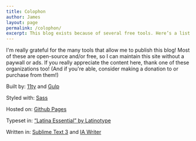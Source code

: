 ```yaml
---
title: Colophon
author: James
layout: page
permalink: /colophon/
excerpt: This blog exists because of several free tools. Here’s a list of the open-source projects that let this blog live for (almost) free.
---
```


I'm really grateful for the many tools that allow me to publish this blog! Most of these are open-source and/or free, so I can maintain this site without a paywall or ads. If you really appreciate the content here, thank one of these organizations too! (And if you're able, consider making a donation to or purchase from them!)

Built by: [11ty](https://www.11ty.io/) and [Gulp](https://gulpjs.com/)

Styled with: [Sass](http://sass-lang.com/)

Hosted on: [Github Pages](https://help.github.com/articles/using-jekyll-as-a-static-site-generator-with-github-pages/)

Typeset in: [“Latina Essential” by Latinotype](http://www.latinotype.com/display-weights?font=160)

Written in: [Sublime Text 3](https://www.sublimetext.com/3) and [IA Writer](https://ia.net/writer/)
